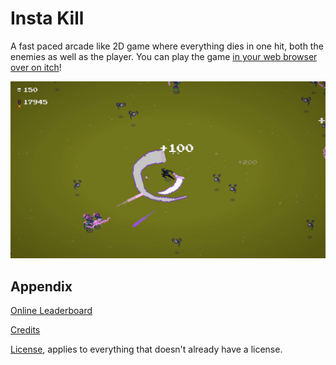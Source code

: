 # Insta Kill

A fast paced arcade like 2D game where everything dies in one hit, both the enemies as well as the player.
You can play the game [in your web browser over on itch](https://praxtube.itch.io/magus-parvus)!

<p align="center">
    <img src="docs/demo/screenshot.jpg" alt="screenshot" />
</p>

## Appendix

[Online Leaderboard](https://rancic.org/games/insta-kill/)

[Credits](https://github.com/PraxTube/magus-parvus/blob/master/CREDITS.md)

[License](https://github.com/PraxTube/magus-parvus/blob/master/LICENSE),
applies to everything that doesn't already have a license.

